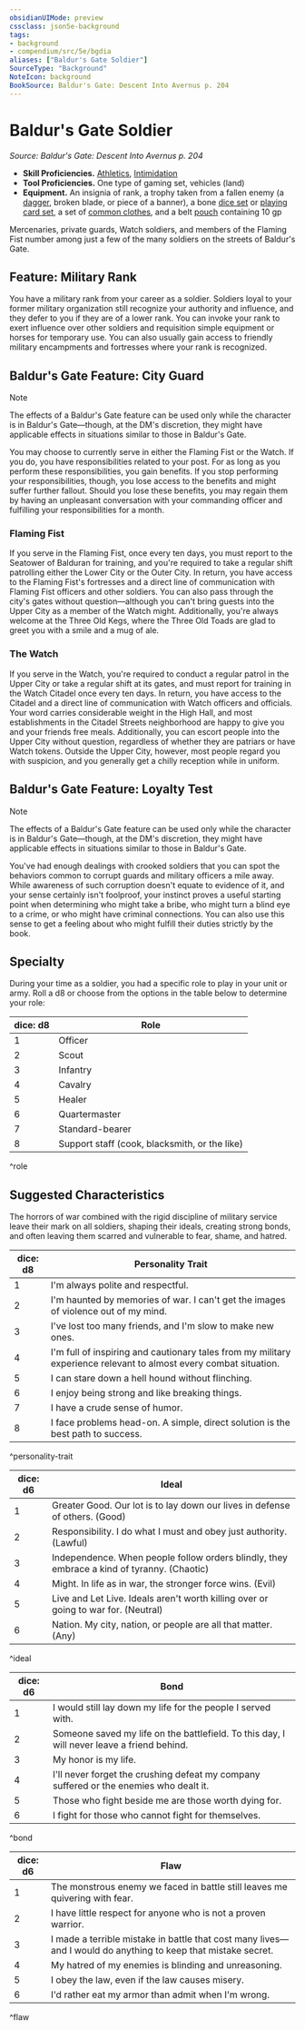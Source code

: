 ```yaml
---
obsidianUIMode: preview
cssclass: json5e-background
tags:
- background
- compendium/src/5e/bgdia
aliases: ["Baldur's Gate Soldier"]
SourceType: "Background"
NoteIcon: background
BookSource: Baldur's Gate: Descent Into Avernus p. 204
---
```

# Baldur's Gate Soldier
*Source: Baldur's Gate: Descent Into Avernus p. 204*  

- **Skill Proficiencies.** [Athletics](/2-Mechanics/CLI/rules/skills.md#Athletics), [Intimidation](/2-Mechanics/CLI/rules/skills.md#Intimidation)  
- **Tool Proficiencies.** One type of gaming set, vehicles (land)  
- **Equipment.** An insignia of rank, a trophy taken from a fallen enemy (a [dagger](/2-Mechanics/CLI/items/dagger.md), broken blade, or piece of a banner), a bone [dice set](/2-Mechanics/CLI/items/dice-set.md) or [playing card set](/2-Mechanics/CLI/items/playing-card-set.md), a set of [common clothes](/2-Mechanics/CLI/items/common-clothes.md), and a belt [pouch](/2-Mechanics/CLI/items/pouch.md) containing 10 gp  

Mercenaries, private guards, Watch soldiers, and members of the Flaming Fist number among just a few of the many soldiers on the streets of Baldur's Gate.

## Feature: Military Rank

You have a military rank from your career as a soldier. Soldiers loyal to your former military organization still recognize your authority and influence, and they defer to you if they are of a lower rank. You can invoke your rank to exert influence over other soldiers and requisition simple equipment or horses for temporary use. You can also usually gain access to friendly military encampments and fortresses where your rank is recognized.

## Baldur's Gate Feature: City Guard

> [!note]
> The effects of a Baldur's Gate feature can be used only while the character is in Baldur's Gate—though, at the DM's discretion, they might have applicable effects in situations similar to those in Baldur's Gate.

You may choose to currently serve in either the Flaming Fist or the Watch. If you do, you have responsibilities related to your post. For as long as you perform these responsibilities, you gain benefits. If you stop performing your responsibilities, though, you lose access to the benefits and might suffer further fallout. Should you lose these benefits, you may regain them by having an unpleasant conversation with your commanding officer and fulfilling your responsibilities for a month.

### Flaming Fist

If you serve in the Flaming Fist, once every ten days, you must report to the Seatower of Balduran for training, and you're required to take a regular shift patrolling either the Lower City or the Outer City. In return, you have access to the Flaming Fist's fortresses and a direct line of communication with Flaming Fist officers and other soldiers. You can also pass through the city's gates without question—although you can't bring guests into the Upper City as a member of the Watch might. Additionally, you're always welcome at the Three Old Kegs, where the Three Old Toads are glad to greet you with a smile and a mug of ale.

### The Watch

If you serve in the Watch, you're required to conduct a regular patrol in the Upper City or take a regular shift at its gates, and must report for training in the Watch Citadel once every ten days. In return, you have access to the Citadel and a direct line of communication with Watch officers and officials. Your word carries considerable weight in the High Hall, and most establishments in the Citadel Streets neighborhood are happy to give you and your friends free meals. Additionally, you can escort people into the Upper City without question, regardless of whether they are patriars or have Watch tokens. Outside the Upper City, however, most people regard you with suspicion, and you generally get a chilly reception while in uniform.

## Baldur's Gate Feature: Loyalty Test

> [!note]
> The effects of a Baldur's Gate feature can be used only while the character is in Baldur's Gate—though, at the DM's discretion, they might have applicable effects in situations similar to those in Baldur's Gate.

You've had enough dealings with crooked soldiers that you can spot the behaviors common to corrupt guards and military officers a mile away. While awareness of such corruption doesn't equate to evidence of it, and your sense certainly isn't foolproof, your instinct proves a useful starting point when determining who might take a bribe, who might turn a blind eye to a crime, or who might have criminal connections. You can also use this sense to get a feeling about who might fulfill their duties strictly by the book.

## Specialty

During your time as a soldier, you had a specific role to play in your unit or army. Roll a d8 or choose from the options in the table below to determine your role:

| dice: d8 | Role |
|----------|------|
| 1 | Officer |
| 2 | Scout |
| 3 | Infantry |
| 4 | Cavalry |
| 5 | Healer |
| 6 | Quartermaster |
| 7 | Standard-bearer |
| 8 | Support staff (cook, blacksmith, or the like) |
^role

## Suggested Characteristics

The horrors of war combined with the rigid discipline of military service leave their mark on all soldiers, shaping their ideals, creating strong bonds, and often leaving them scarred and vulnerable to fear, shame, and hatred.

| dice: d8 | Personality Trait |
|----------|-------------------|
| 1 | I'm always polite and respectful. |
| 2 | I'm haunted by memories of war. I can't get the images of violence out of my mind. |
| 3 | I've lost too many friends, and I'm slow to make new ones. |
| 4 | I'm full of inspiring and cautionary tales from my military experience relevant to almost every combat situation. |
| 5 | I can stare down a hell hound without flinching. |
| 6 | I enjoy being strong and like breaking things. |
| 7 | I have a crude sense of humor. |
| 8 | I face problems head-on. A simple, direct solution is the best path to success. |
^personality-trait

| dice: d6 | Ideal |
|----------|-------|
| 1 | Greater Good. Our lot is to lay down our lives in defense of others. (Good) |
| 2 | Responsibility. I do what I must and obey just authority. (Lawful) |
| 3 | Independence. When people follow orders blindly, they embrace a kind of tyranny. (Chaotic) |
| 4 | Might. In life as in war, the stronger force wins. (Evil) |
| 5 | Live and Let Live. Ideals aren't worth killing over or going to war for. (Neutral) |
| 6 | Nation. My city, nation, or people are all that matter. (Any) |
^ideal

| dice: d6 | Bond |
|----------|------|
| 1 | I would still lay down my life for the people I served with. |
| 2 | Someone saved my life on the battlefield. To this day, I will never leave a friend behind. |
| 3 | My honor is my life. |
| 4 | I'll never forget the crushing defeat my company suffered or the enemies who dealt it. |
| 5 | Those who fight beside me are those worth dying for. |
| 6 | I fight for those who cannot fight for themselves. |
^bond

| dice: d6 | Flaw |
|----------|------|
| 1 | The monstrous enemy we faced in battle still leaves me quivering with fear. |
| 2 | I have little respect for anyone who is not a proven warrior. |
| 3 | I made a terrible mistake in battle that cost many lives—and I would do anything to keep that mistake secret. |
| 4 | My hatred of my enemies is blinding and unreasoning. |
| 5 | I obey the law, even if the law causes misery. |
| 6 | I'd rather eat my armor than admit when I'm wrong. |
^flaw